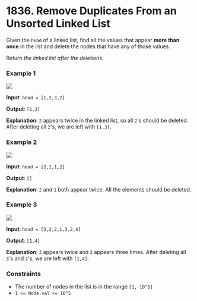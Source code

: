 # 1836. Remove Duplicates From an Unsorted Linked List

Given the `head` of a linked list, find all the values that appear **more than once** in the list and delete the nodes that have any of those values.

Return _the linked list after the deletions_.

### Example 1

![](https://assets.leetcode.com/uploads/2021/04/21/tmp-linked-list.jpg)

**Input**: `head = [1,2,3,2]`

**Output**: `[1,3]`

**Explanation**: `2` appears twice in the linked list, so all `2`'s should be deleted. After deleting all `2`'s, we are left with `[1,3]`.


### Example 2

![](https://assets.leetcode.com/uploads/2021/04/21/tmp-linked-list-1.jpg)

**Input**: `head = [2,1,1,2]`

**Output**: `[]`

**Explanation**: `2` and `1` both appear twice. All the elements should be deleted.


### Example 3

![](https://assets.leetcode.com/uploads/2021/04/21/tmp-linked-list-2.jpg)

**Input**: `head = [3,2,2,1,3,2,4]`

**Output**: `[1,4]`

**Explanation**: `3` appears twice and `2` appears three times. After deleting all `3`'s and `2`'s, we are left with `[1,4]`.


### Constraints

* The number of nodes in the list is in the range `[1, 10^5]`
* `1 <= Node.val <= 10^5`